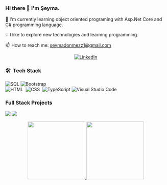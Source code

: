 ### Hi there 👋 I'm Şeyma.

🌱 I'm currently learning object oriented programing with Asp.Net Core and C# programming language.

💡 I like to explore new technologies and learning programming.

📫 How to reach me: [seymadonmezz1@gmail.com](mailto:seymadonmezz1@gmail.com)

<p align="center">
<a href="https://www.linkedin.com/in/seymadonmezz/"><img alt="LinkedIn" src="https://img.shields.io/badge/LinkedIN-Seyma%20Donmez-blue?style=flat&logo=linkedin"></a>
</p>		  


<!--
**seymadonmez/seymadonmez** is a ✨ _special_ ✨ repository because its `README.md` (this file) appears on your GitHub profile.

Here are some ideas to get you started:

- 🔭 I’m currently working on ...
- 🌱 I’m currently learning ...
- 👯 I’m looking to collaborate on ...
- 🤔 I’m looking for help with ...
- 💬 Ask me about ...
- 📫 How to reach me: ...
- 😄 Pronouns: ...
- ⚡ Fun fact: ...
-->
<!-- If you want the template for my gif, email me! -->

### 🛠 &nbsp;Tech Stack

![SQL](https://img.shields.io/badge/-SQL-000?&logo=MySQL)
![Bootstrap](https://img.shields.io/badge/-Bootstrap-05122A?style=flat&logo=bootstrap&logoColor=563D7C)\
![HTML](https://img.shields.io/badge/-HTML-05122A?style=flat&logo=HTML5)&nbsp;
![CSS](https://img.shields.io/badge/-CSS-05122A?style=flat&logo=CSS3&logoColor=1572B6)&nbsp;
![TypeScript](https://img.shields.io/badge/-TypeScript-000?&logo=TypeScript)
![Visual Studio Code](https://img.shields.io/badge/-Visual%20Studio%20Code-05122A?style=flat&logo=visual-studio-code&logoColor=007ACC)&nbsp;

### Full Stack Projects

[![](https://img.shields.io/badge/-🧬%20RentACarProject%20BackEnd-000)](https://github.com/seymadonmez/ReCapProject)
[![](https://img.shields.io/badge/-⚡%20RentACarProject%20FrontEnd-000)](https://github.com/seymadonmez/recap-frontend)

<!--
<details>
 <summary><b>📈 Github Stats</b></summary>
  <img height="180em" src="https://github-readme-stats.vercel.app/api?username=seymadonmez&show_icons=true&hide_border=true&&count_private=true&include_all_commits=true" />
  <img height="180em" src="https://github-readme-streak-stats.herokuapp.com/?user=seymadonmez&hide_border=true" />
</details>
-->

<p align="center">
<a href="https://github.com/AVS1508">
  <img height="180em" src="https://github-readme-stats-eight-theta.vercel.app/api?username=seymadonmez&show_icons=true&theme=algolia&include_all_commits=true&count_private=true"/>
  <img height="180em" src="https://github-readme-stats-eight-theta.vercel.app/api/top-langs/?username=seymadonmez&layout=compact&langs_count=8&theme=algolia"/>
</a>
</p>

